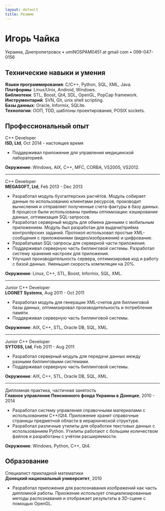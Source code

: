 ```yaml
---
layout: default
title: Резюме
---
```


# Игорь Чайка

Украина, Днепропетровск • umi<span class="NOSPAM">NOSPAM</span>0451 at gmail com • 099-047-0156

## Технические навыки и умения

**Языки программирования**: C/C++, Python, SQL, XML, Java.  
**Платформы**: Linux/Unix, Android, Windows.  
**Библиотеки**: STL, Boost, Qt4, SDL, OpenGL, PopCap framework.  
**Инструментарий**: SVN, Git, unix shell scripting.  
**Базы данных**: Oracle, Informix, SQLite.  
**Технологии**: ООП, TDD, шаблоны проектирования, POSIX sockets.  

## Профессиональный опыт

C++ Developer  
**ISD, Ltd**, Oct 2014 - настоящее время

* Поддерживал приложение для управления медицинской лабораторией.

**Окружение**: Windows, AIX, C++, MFC, CORBA, VS2005, VS2012.

----

C++ Developer  
**MEGASOFT, Ltd**, Feb 2013 - Dec 2013

* Разработал модуль бухгалтерских расчётов. Модуль собирает данные по использованию клиентами ресурсов, производит вычисления и отправляет полученные счета-фактуры в базу данных. В процессе были использованы приёмы оптимизации: кэширование данных, оптимизация SQL-запросов.
* Разработал серверный модуль для обмена данными с мобильным приложением. Модуль был разработан для выдачи/приёма контролёрских заданий. Протокол использовал простые XML-сообщения с приложениями (видео/изображения) и шифрование.
* Разрабатывал SQL-запросы для серверной части приложения.
* Поддерживал серверную часть биллинговой системы. Разработал систему хранения настроек для приложения.
* Улучшил производительность сервера, оптимизировав код и работу с базой данных. Уменьшил скорость компиляции на 20%.

**Окружение**: Linux, C++, STL, Boost, Informix, SQL, XML.

----

Junior C++ Developer  
**LOGNET Systems**, Aug 2011 - Oct 2011

* Разработал модуль для генерации XML-счетов для биллинговой базы данных, оптимизировал производительность и потребление памяти.
* Поддерживал серверную часть биллинговой системы.

**Окружение**: AIX, C++, STL, Oracle DB, SQL, XML.

----

Junior C++ Developer  
**SYTOSS, Ltd**, Feb 2011 - Aug 2011

* Разработал серверный модуль для передачи данных между разными биллинговыми системами.
* Поддерживал серверную часть биллинговой системы.

**Окружение**: AIX, C++, STL, Oracle DB, SQL, XML.

----

Дипломная практика, частичная занятость  
**Главное управление Пенсионного фонда Украины в Донецке**, 2010 - 2014

* Разработал систему управления справочными материалами с использованием C++/Qt4. Приложение хранит справочные страницы предметной области в иерархической структуре.
* Разработал различные утилиты для обработки текстовых данных с использованием Python. Утилиты работают с большим количеством файлов и разработаны с учётом расширяемости.

**Окружение**: Windows, Python, C++, Qt4.

## Образование

Специалист прикладной математики  
**Донецкий национальный университет**, 2010

* Разработал приложения для распознавания изображений как часть дипломной работы. Приожение использует специализированные методы распознавания и отображает результаты в 3D-сцене с помощью OpenGL.
